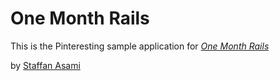  # One Month Rails

 This is the Pinteresting sample application for [*One Month Rails*](http://alltomtokyo.se)

 by [Staffan Asami](http://alltomtokyo.se)

 